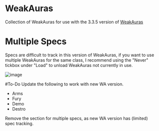 # WeakAuras

Collection of WeakAuras for use with the 3.3.5 version of [WeakAuras](https://github.com/Bunny67/WeakAuras-WotLK)

# Multiple Specs

Specs are difficult to track in this version of WeakAuras, if you want to use multiple WeakAuras for the same class, I recommend using the "Never" tickbox under "Load" to unload WeakAuras not currently in use.

![image](https://user-images.githubusercontent.com/15280301/150193511-64fff971-f7aa-4eda-9fb9-954859b889e9.png)

#To-Do
Update the following to work with new WA version.
- Arms
- Fury
- Demo
- Destro

Remove the section for multiple specs, as new WA version has (limited) spec tracking.

